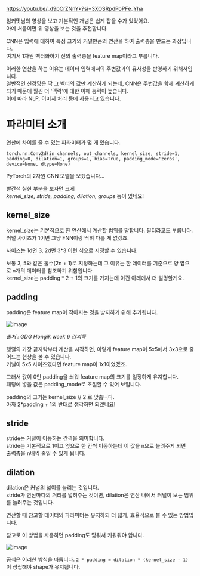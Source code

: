 https://youtu.be/_d9pCrZNnYk?si=3XOSRpdPoPFe_Yha

임커밋님의 영상을 보고 기본적인 개념은 쉽게 잡을 수가 있었어요.\
아예 처음이면 위 영상을 보는 것을 추천합니다.


CNN은 입력에 대하여 특정 크기의 커널만큼의 연산을 하여 출력층을 만드는 과정입니다.\
여기서 1차원 벡터화하기 전의 출력층을 feature map이라고 부릅니다.

이러한 연산을 하는 이유는 데이터 입력에서의 주변값과의 유사성을 반영하기 위해서입니다.\
일반적인 신경망은 딱 그 벡터의 값만 계산하게 되는데, CNN은 주변값을 함께 계산하게 되기 때문에
훨씬 더 '맥락'에 대한 이해 능력이 높습니다.\
이에 따라 NLP, 이미지 처리 등에 사용되고 있습니다.



# 파라미터 소개
연산에 차이를 줄 수 있는 파라미터가 몇 개 있습니다.




`torch.nn.Conv2d(in_channels, out_channels, kernel_size, stride=1, padding=0, dilation=1, groups=1, bias=True, padding_mode='zeros', device=None, dtype=None)`



PyTorch의 2차원 CNN 모델을 보겠습니다...



빨간색 칠한 부분을 보자면 크게\
*kernel_size, stride, padding, dilation, groups* 등이 있네요!



## kernel_size


kernel_size는 기본적으로 한 연산에서 계산할 범위를 말합니다. 필터라고도 부릅니다.\
커널 사이즈가 1이면 그냥 FNN이랑 딱히 다를 게 없겠죠.



사이즈는 1d면 3, 2d면 3*3 이런 식으로 지정할 수 있습니다.

보통 3, 5와 같은 홀수(2n + 1)로 지정하는데 그 이유는 한 데이터를 기준으로 양 옆으로 n개의 데이터를 참조하기 위함입니다.\
kernel_size는 padding * 2 + 1의 크기를 가지는데 이건 아래에서 더 설명할게요.

## padding


padding은 feature map이 작아지는 것을 방지하기 위해 추가됩니다.




![image](https://github.com/user-attachments/assets/caff5c6d-06fa-4a68-b848-4cfae6ad9ecc)

*출처 : GDG Hongik week 6 강의록*


행렬의 가장 끝자락부터 계산을 시작하면, 이렇게 feature map이 5x5에서 3x3으로 줄어드는 현상을 볼 수 있습니다.\
커널이 5x5 사이즈였다면 feature map이 1x1이었겠죠.



그래서 값이 0인 padding을 씌워 feature map의 크기를 일정하게 유지합니다.\
패딩에 넣을 값은 padding_mode로 조절할 수 있어 보입니다.



padding의 크기는 kernel_size // 2 로 맞춥니다.\
아까 2*padding + 1의 반대로 생각하면 되겠네요!



## stride
stride는 커널이 이동하는 간격을 의미합니다.\
stride는 기본적으로 1이고 옆으로 한 칸씩 이동하는데 이 값을 n으로 늘려주게 되면\
출력층을 n배씩 줄일 수 있게 됩니다.



## dilation
dilation은 커널의 넓이를 늘리는 것입니다.\
stride가 연산마다의 거리를 넓혀주는 것이면,
dilation은 연산 내에서 커널이 보는 범위를 늘려주는 것입니다.



연산할 때 참고할 데이터의 파라미터는 유지하되 더 넓게, 효율적으로 볼 수 있는 방법입니다.



참고로 이 방법을 사용하면 padding도 맞춰서 키워줘야 합니다.

![image](https://github.com/user-attachments/assets/162d9e06-07c1-4585-8e85-99433a6084f9)


공식은 이러한 방식을 따릅니다.
`2 * padding = dilation * (kernel_size - 1)`
이 성립해야 shape가 유지됩니다.



